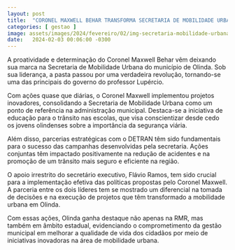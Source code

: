 ```yaml
---
layout: post
title:  "CORONEL MAXWELL BEHAR TRANSFORMA SECRETARIA DE MOBILIDADE URBANA EM DESTAQUE NA GESTÃO DO PREFEITO LUPÉRCIO"
categories: [ gestao ]
image: assets/images/2024/fevereiro/02/img-secretaria-mobilidade-urbana-destaque-coronel.jpeg
date:   2024-02-03 00:06:00 -0300
---
```

A proatividade e determinação do Coronel Maxwell Behar vêm deixando sua marca na Secretaria de Mobilidade Urbana do município de Olinda. Sob sua liderança, a pasta passou por uma verdadeira revolução, tornando-se uma das principais do governo do professor Lupércio.

Com ações quase que diárias, o Coronel Maxwell implementou projetos inovadores, consolidando a Secretaria de Mobilidade Urbana como um ponto de referência na administração municipal. Destaca-se a iniciativa de educação para o trânsito nas escolas, que visa conscientizar desde cedo os jovens olindenses sobre a importância da segurança viária.

Além disso, parcerias estratégicas com o DETRAN têm sido fundamentais para o sucesso das campanhas desenvolvidas pela secretaria. Ações conjuntas têm impactado positivamente na redução de acidentes e na promoção de um trânsito mais seguro e eficiente na região.

O apoio irrestrito do secretário executivo, Flávio Ramos, tem sido crucial para a implementação efetiva das políticas propostas pelo Coronel Maxwell. A parceria entre os dois líderes tem se mostrado um diferencial na tomada de decisões e na execução de projetos que têm transformado a mobilidade urbana em Olinda.

Com essas ações, Olinda ganha destaque não apenas na RMR, mas também em âmbito estadual, evidenciando o comprometimento da gestão municipal em melhorar a qualidade de vida dos cidadãos por meio de iniciativas inovadoras na área de mobilidade urbana.